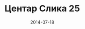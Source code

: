 ---
layout: default
modal-id: 1
date: 2014-07-18
img: centar/DSC_0310.jpg
alt: image-alt
store: Centar
title: Центар Слика 25
description: Intro LINQ is query language for C and VB introduced in .NET 3.5 and VS 2008. LINQ simplifies querying by offering one unified language to query different types of data sources. In order to use LINQ to query data source we need LINQ provider. Many providers are posted here and there is option to create our own providers, so basically you can query everything with the right provider. This means that a single query can be used to query data from DB, XML, lists etc.. Query SyntaxLINQ queries can be written in two basic ways.

---